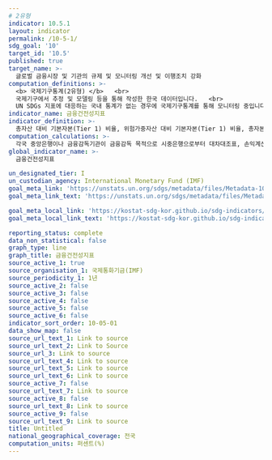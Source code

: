 ```yaml
---
# 2유형 
indicator: 10.5.1
layout: indicator
permalink: /10-5-1/
sdg_goal: '10'
target_id: '10.5'
published: true
target_name: >-
  글로벌 금융시장 및 기관의 규제 및 모니터링 개선 및 이행조치 강화
computation_definitions: >-
  <b> 국제기구통계(2유형) </b>   <br>
  국제기구에서 추정 및 모델링 등을 통해 작성한 한국 데이터입니다.   <br>
  UN SDGs 지표에 대응하는 국내 통계가 없는 경우에 국제기구통계를 통해 모니터링 중입니다. 
indicator_name: 금융건전성지표
indicator_definition: >-
  총자산 대비 기본자본(Tier 1) 비율, 위험가중자산 대비 기본자본(Tier 1) 비율, 총자본 대비 부실채권충당금 비율, 총채권 대비 부실채권 비율, 총자산순이익률, 단기부채 대비 유동자산 비율, 총자본 대비 외환종합포지션 비율 등을 포함하는 7개 금융건전성 지표
computation_calculations: >-
  각국 중앙은행이나 금융감독기관이 금융감독 목적으로 시중은행으로부터 대차대조표, 손익계산서, 기본자본(Tier 1), 보완자본(Tier 2), 위험가중자산 등의 자료를 수집
global_indicator_name: >-
  금융건전성지표

un_designated_tier: I
un_custodian_agency: International Monetary Fund (IMF)
goal_meta_link: 'https://unstats.un.org/sdgs/metadata/files/Metadata-10-05-01.pdf'
goal_meta_link_text: 'https://unstats.un.org/sdgs/metadata/files/Metadata-10-05-01.pdf'

goal_meta_local_link: 'https://kostat-sdg-kor.github.io/sdg-indicators/public/data/Metadata-10-05-01_KOR.pdf'
goal_meta_local_link_text: 'https://kostat-sdg-kor.github.io/sdg-indicators/public/data/Metadata-10-05-01_KOR.pdf'

reporting_status: complete
data_non_statistical: false
graph_type: line
graph_title: 금융건전성지표
source_active_1: true
source_organisation_1: 국제통화기금(IMF)
source_periodicity_1: 1년
source_active_2: false
source_active_3: false
source_active_4: false
source_active_5: false
source_active_6: false
indicator_sort_order: 10-05-01
data_show_map: false
source_url_text_1: Link to source
source_url_text_2: Link to Source
source_url_3: Link to source
source_url_text_4: Link to source
source_url_text_5: Link to source
source_url_text_6: Link to source
source_active_7: false
source_url_text_7: Link to source
source_active_8: false
source_url_text_8: Link to source
source_active_9: false
source_url_text_9: Link to source
title: Untitled
national_geographical_coverage: 전국
computation_units: 퍼센트(%)
---
```

